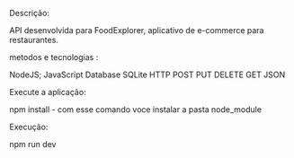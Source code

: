Descrição:

API desenvolvida para FoodExplorer, aplicativo de e-commerce para restaurantes.


metodos e tecnologias :

  NodeJS;
  JavaScript
  Database
  SQLite
  HTTP
  POST
  PUT 
  DELETE 
  GET
  JSON


Execute a aplicação:

 npm install - com esse comando voce instalar a pasta node_module

 Execução:

 npm run dev

















